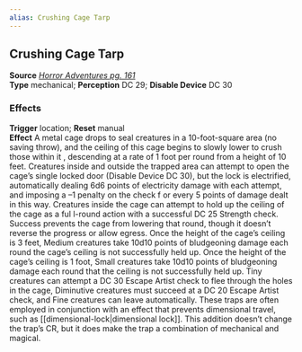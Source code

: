 ```yaml
---
alias: Crushing Cage Tarp
---
```


## Crushing Cage Tarp

**Source** [_Horror Adventures pg. 161_](http://paizo.com/products/btpy9n5a?Pathfinder-Roleplaying-Game-Horror-Adventures)  
**Type** mechanical; **Perception** DC 29; **Disable Device** DC 30

### Effects

**Trigger** location; **Reset** manual  
**Effect** A metal cage drops to seal creatures in a 10-foot-square area (no saving throw), and the ceiling of this cage begins to slowly lower to crush those within it , descending at a rate of 1 foot per round from a height of 10 feet. Creatures inside and outside the trapped area can attempt to open the cage’s single locked door (Disable Device DC 30), but the lock is electrified, automatically dealing 6d6 points of electricity damage with each attempt, and imposing a –1 penalty on the check f or every 5 points of damage dealt in this way. Creatures inside the cage can attempt to hold up the ceiling of the cage as a ful l-round action with a successful DC 25 Strength check. Success prevents the cage from lowering that round, though it doesn’t reverse the progress or allow egress. Once the height of the cage’s ceiling is 3 feet, Medium creatures take 10d10 points of bludgeoning damage each round the cage’s ceiling is not successfully held up. Once the height of the cage’s ceiling is 1 foot, Small creatures take 10d10 points of bludgeoning damage each round that the ceiling is not successfully held up. Tiny creatures can attempt a DC 30 Escape Artist check to flee through the holes in the cage, Diminutive creatures must succeed at a DC 20 Escape Artist check, and Fine creatures can leave automatically. These traps are often employed in conjunction with an effect that prevents dimensional travel, such as [[dimensional-lock|dimensional lock]]. This addition doesn’t change the trap’s CR, but it does make the trap a combination of mechanical and magical.  
